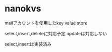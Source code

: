 # nanokvs

mailアカウントを使用したkey value store

select,insert,deleteに対応予定
updateは対応しない

select,insertは実装済み
